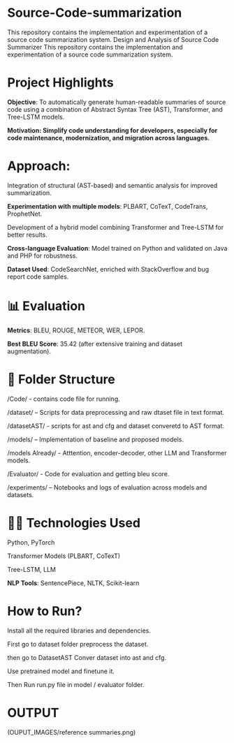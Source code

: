 # Source-Code-summarization
This repository contains the implementation and experimentation of a source code summarization system.
Design and Analysis of Source Code Summarizer
This repository contains the implementation and experimentation of a source code summarization system.

# Project Highlights
**Objective**: To automatically generate human-readable summaries of source code using a combination of Abstract Syntax Tree (AST), Transformer, and Tree-LSTM models.

**Motivation: Simplify code understanding for developers, especially for code maintenance, modernization, and migration across languages.**

# Approach:

Integration of structural (AST-based) and semantic analysis for improved summarization.

**Experimentation with multiple models**: PLBART, CoTexT, CodeTrans, ProphetNet.

Development of a hybrid model combining Transformer and Tree-LSTM for better results.

**Cross-language Evaluation**: Model trained on Python and validated on Java and PHP for robustness.

**Dataset Used**: CodeSearchNet, enriched with StackOverflow and bug report code samples.

# 📊 Evaluation
**Metrics**: BLEU, ROUGE, METEOR, WER, LEPOR.

**Best BLEU Score**: 35.42 (after extensive training and dataset augmentation).

# 📁 Folder Structure
/Code/ - contains code file for running.

/dataset/ – Scripts for data preprocessing and raw dtaset file in text format.

/datasetAST/ - scripts for ast and cfg and dataset converetd to AST format.

/models/ – Implementation of baseline and proposed models.

/models Already/ - Atttention, encoder-decoder, other LLM and Transformer models.

/Evaluator/ - Code for evaluation and getting bleu score.

/experiments/ – Notebooks and logs of evaluation across models and datasets.

# 👨‍💻 Technologies Used
Python, PyTorch

Transformer Models (PLBART, CoTexT)

Tree-LSTM, LLM

**NLP Tools**: SentencePiece, NLTK, Scikit-learn


# How to Run?

Install all the required libraries and dependencies.

First go to dataset folder preprocess the dataset.

then go to DatasetAST Conver dataset into ast and cfg.

Use pretrained model and finetune it.

Then Run run.py file in model / evaluator folder.

# OUTPUT

(OUPUT_IMAGES/reference summaries.png)


